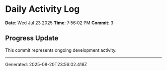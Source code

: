 # Daily Activity Log

**Date**: Wed Jul 23 2025
**Time**: 7:56:02 PM
**Commit**: 3

## Progress Update

This commit represents ongoing development activity.

---
Generated: 2025-08-20T23:56:02.418Z
